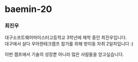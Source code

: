 # baemin-20

### 최진우

대구소프트웨어마이스터고등학교 3학년에 재학 중인 최진우입니다.  
대구에서 살다 우아한테크캠프 참가를 위해 방이동 자취 2일차입니다 :)

이번 캠프에서 기술의 성장뿐 아니라 많은 사람들을 얻고싶습니다.